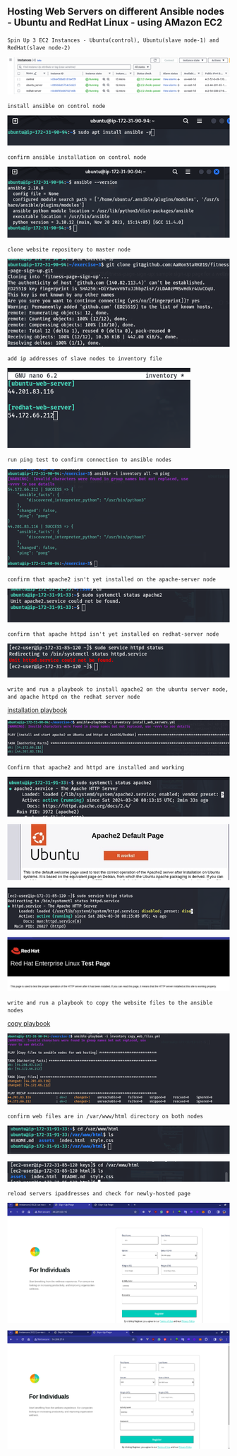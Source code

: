 ## Hosting Web Servers on different Ansible nodes - Ubuntu and RedHat Linux  - using AMazon EC2


`Spin Up 3 EC2 Instances - Ubuntu(control), Ubuntu(slave node-1) and RedHat(slave node-2)`

![EC2 Instances](./img/start-3-instances.png)


`install ansible on control node`

![](./img/install-ansible-on-control.png)


`confirm ansible installation on control node`

![](./img/confirm-ansible-installation.png)

`clone website repository to master node`

![](./img/clone-website-fles-to-master.png)

`add ip addresses of slave nodes to inventory file`

![inventory file](./img/inventory-file.png)


`run ping test to confirm connection to ansible nodes`

![ping test](./img/ping-test-success.png)


`confirm that apache2 isn't yet installed on the apache-server node`

![no apache2](./img/confirm-no-apache2-ubuntu.png)


`confirm that apache httpd isn't yet installed on redhat-server node`

![no httpd](./img/confirm-no-httpd-redhat.png)


`write and run a playbook to install apache2 on the ubuntu server node, and apache httpd on the redhat server node`

[installation playbook](./playbooks/install_web_servers.yml)

![run installation playbook](./img/run-installation-playbook.png)


`Confirm that apache2 and httpd are installed and working`

![apache2 active](./img/confirm-apache2-working-ubuntu.png)

![apache2 active](./img/default-page-ubuntu.png)


![httpd active](./img/confirm-httpd-working-redhat.png)

![httpd active](./img/default-page-redhat.png)


`write and run a playbook to copy the website files to the ansible nodes`

[copy playbook](./playbooks/copy_web_files.yml)

![run copy playbook](./img/copy-files-to-nodes.png)


`confirm web files are in /var/www/html directory on both nodes`

![ubuntu-seerver web files](./img/confirm-copy-ubuntu.png)

![redhat-server web files](./img/confirm-copy-redhat.png)


`reload servers ipaddresses and check for newly-hosted page`

![ubuntu hosted page](./img/ubuntu-server-working.png)

![redhat hosted page](./img/redhat-server-working.png)